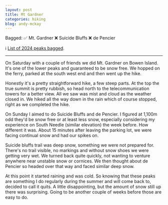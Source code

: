 ```yaml
---
layout: post
title: Mt Gardner
categories: hiking
blog: andy-mckay
---
```


Bagged: ✅ Mt. Gardner ❌ Suicide Bluffs ❌ de Pencier
<p>ℹ️ <a href="/files/peaks-bagged.html">List of 2024 peaks bagged</a>.</p>

<hr class="florished">

On Saturday with a couple of friends we did Mt. Gardner on Bowen Island. It's one of the lower peaks and guaranteed to be snow free. We hopped on the ferry, parked at the south west end and then went up the hike.

<div class="strava-embed-placeholder" data-embed-type="activity" data-embed-id="11441621211" data-style="standard"></div><script src="https://strava-embeds.com/embed.js"></script>

Honestly it's a pretty straightforward hike, a few steep parts. At the top the true summit is pretty rubbish, so head north to the telecommunication towers for a better view. All we saw was mist and cloud as the weather closed in. We hiked all the way down in the rain which of course stopped, right as we completed the hike.

On Sunday I aimed to do Suicide Bluffs and de Pencier. I figured at 1,100m odd they'd be snow free or at least less snow, especially considering my experience on South Needle (similar elevation) the week before. How different it was. About 15 minutes after leaving the parking lot, we were facing continual snow and had our spikes on. 

<div class="strava-embed-placeholder" data-embed-type="activity" data-embed-id="11449574600" data-style="standard"></div><script src="https://strava-embeds.com/embed.js"></script>

Suicide bluffs trail was deep snow, something we were not prepared for. There's no trail visible, no markings and without snow shoes we were getting very wet. We turned back quite quickly, not wanting to venture anywhere near unstable snow or cornices. We then thought about de Pencier so headed over that way and faced similar deep snow.

At this point it started raining and was cold. So knowing that these peaks are something I do regularly during the summer and will come back to, decided to call it quits. A little disappointing, but the amount of snow still up there was surprising. Going to be another couple of weeks before those are easy to do.